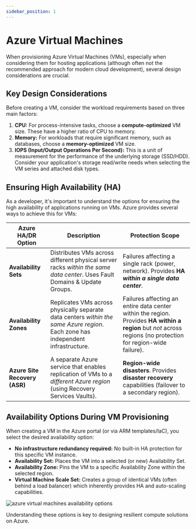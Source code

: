 ```yaml
---
sidebar_position: 1
---
```


# Azure Virtual Machines

When provisioning Azure Virtual Machines (VMs), especially when considering them for hosting applications (although often not the recommended approach for modern cloud development), several design considerations are crucial.

## Key Design Considerations

Before creating a VM, consider the workload requirements based on three main factors:

1.  **CPU:** For process-intensive tasks, choose a **compute-optimized** VM size. These have a higher ratio of CPU to memory.
2.  **Memory:** For workloads that require significant memory, such as databases, choose a **memory-optimized** VM size.
3.  **IOPS (Input/Output Operations Per Second):** This is a unit of measurement for the performance of the underlying storage (SSD/HDD). Consider your application's storage read/write needs when selecting the VM series and attached disk types.

## Ensuring High Availability (HA)

As a developer, it's important to understand the options for ensuring the high availability of applications running on VMs. Azure provides several ways to achieve this for VMs:

| Azure HA/DR Option            | Description                                                                                                                      | Protection Scope                                                                                                                                              |
|-------------------------------|----------------------------------------------------------------------------------------------------------------------------------|---------------------------------------------------------------------------------------------------------------------------------------------------------------|
| **Availability Sets**         | Distributes VMs across different physical server racks *within the same data center*. Uses Fault Domains & Update Groups.        | Failures affecting a single rack (power, network). Provides **HA *within a single data center***.                                                             |
| **Availability Zones**        | Replicates VMs across physically separate data centers *within the same Azure region*. Each zone has independent infrastructure. | Failures affecting an entire data center within the region. Provides **HA within a region** but *not* across regions (no protection for region-wide failure). |
| **Azure Site Recovery (ASR)** | A separate Azure service that enables replication of VMs to a *different Azure region* (using Recovery Services Vaults).         | **Region-wide disasters**. Provides **disaster recovery** capabilities (failover to a secondary region).                                                      |

## Availability Options During VM Provisioning

When creating a VM in the Azure portal (or via ARM templates/IaC), you select the desired availability option:

*   **No infrastructure redundancy required:** No built-in HA protection for this specific VM instance.
*   **Availability Set:** Places the VM into a selected (or new) Availability Set.
*   **Availability Zone:** Pins the VM to a specific Availability Zone within the selected region.
*   **Virtual Machine Scale Set:** Creates a group of identical VMs (often behind a load balancer) which inherently provides HA and auto-scaling capabilities.

<div>
  <img src={require('@site/static/img/develop-azure-compute-solutions/azure-virtual-machines-availability-options.png').default} alt="azure virtual machines availability options" />
</div>

Understanding these options is key to designing resilient compute solutions on Azure.